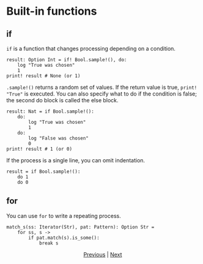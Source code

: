 # Built-in functions

## if

`if` is a function that changes processing depending on a condition.

```erg
result: Option Int = if! Bool.sample!(), do:
    log "True was chosen"
    1
print! result # None (or 1)
```

`.sample!()` returns a random set of values. If the return value is true, `print! "True"` is executed.
You can also specify what to do if the condition is false; the second do block is called the else block.

```erg
result: Nat = if Bool.sample!():
    do:
        log "True was chosen"
        1
    do:
        log "False was chosen"
        0
print! result # 1 (or 0)
```

If the process is a single line, you can omit indentation.

```erg
result = if Bool.sample!():
    do 1
    do 0
```

## for

You can use `for` to write a repeating process.

```erg
match_s(ss: Iterator(Str), pat: Pattern): Option Str =
    for ss, s ->
        if pat.match(s).is_some():
            break s
```

<p align='center'>
    <a href='./04_function.md'>Previous</a> | <a href='./06_operator.md'>Next</a>
</p>
